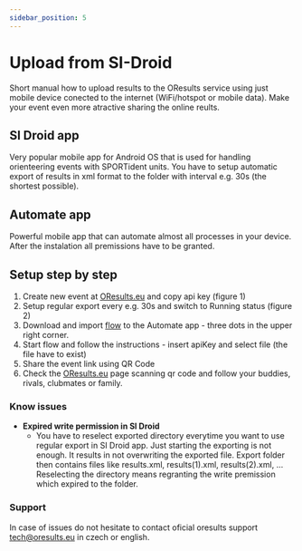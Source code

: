```yaml
---
sidebar_position: 5
---
```


# Upload from SI-Droid
Short manual how to upload results to the OResults service using just mobile device conected to the internet (WiFi/hotspot or mobile data). Make your event even more atractive sharing the online reults.

## SI Droid app
Very popular mobile app for Android OS that is used for handling orienteering events with SPORTident units. You have to setup automatic export of results in xml format to the folder with interval e.g. 30s (the shortest possible).

## Automate app
Powerful mobile app that can automate almost all processes in your device. After the instalation all premissions have to be granted.

## Setup step by step 
1. Create new event at [OResults.eu](https://oresults.eu/) and copy api key (figure 1)
2. Setup regular export every e.g. 30s and switch to Running status (figure 2)
3. Download and import [flow](../../static/attachments/oresults-upload.flo) to the Automate app - three dots in the upper right corner.
4. Start flow and follow the instructions - insert apiKey and select file (the file have to exist)
5. Share the event link using QR Code
6. Check the [OResults.eu](https://oresults.eu/) page scanning qr code and follow your buddies, rivals, clubmates or family.

### Know issues
- **Expired write permission in SI Droid**
  - You have to reselect exported directory everytime you want to use regular export in SI Droid app. Just starting the exporting is not enough. It results in not overwriting the exported file. Export folder then contains files like results.xml, results(1).xml, results(2).xml, ... Reselecting the directory means regranting the write premission which expired to the folder.

### Support
In case of issues do not hesitate to contact oficial oresults support tech@oresults.eu in czech or english.